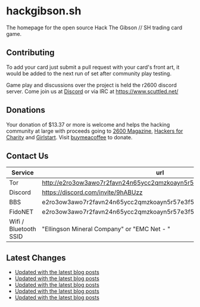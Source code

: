 # hackgibson.sh
The homepage for the open source Hack The Gibson // SH trading card game.


## Contributing

To add your card just submit a pull request with your card's front art, it would be added to the next run of set after community play testing.

Game play and discussions over the project is held the r2600 discord server. Come join us at [Discord](https://discord.com/invite/9hABUzz) or via IRC at https://www.scuttled.net/


## Donations

Your donation of $13.37 or more is welcome and helps the hacking community at large with proceeds going to [2600 Magazine](https://2600.com/), [Hackers for Charity](https://hackersforcharity.org) and [Girlstart](https://girlstart.org).  Visit [buymeacoffee](https://www.buymeacoffee.com/hackgibson.sh) to donate.


## Contact Us

Service | url
-|-
Tor | http://e2ro3ow3awo7r2favn24n65ycc2qmzkoayn5r57e3f56nvjwdcgg32ad.onion
Discord | https://discord.com/invite/9hABUzz
BBS | e2ro3ow3awo7r2favn24n65ycc2qmzkoayn5r57e3f56nvjwdcgg32ad.onion:23
FidoNET | e2ro3ow3awo7r2favn24n65ycc2qmzkoayn5r57e3f56nvjwdcgg32ad.onion:24554
Wifi / Bluetooth SSID | "Ellingson Mineral Company" or "EMC Net - <fidonet address>"

## Latest Changes
<!-- BLOG-POST-LIST:START -->
- [Updated with the latest blog posts](https://github.com/DFW2600/hackgibson.sh/commit/c67feeef6b51c4acdbb2cc40ad713f75a6fd1179)
- [Updated with the latest blog posts](https://github.com/DFW2600/hackgibson.sh/commit/6702658e4bcc1c7188c633d60921a4ae33abe3e8)
- [Updated with the latest blog posts](https://github.com/DFW2600/hackgibson.sh/commit/f51de3320274d155785335d90644e6af8c1f2812)
- [Updated with the latest blog posts](https://github.com/DFW2600/hackgibson.sh/commit/bd55cf099e7e91231abefdd5ca314b7475d13784)
- [Updated with the latest blog posts](https://github.com/DFW2600/hackgibson.sh/commit/a18b8fcf70a1e6494ee378ebfccff991edc3e6a8)
<!-- BLOG-POST-LIST:END -->
